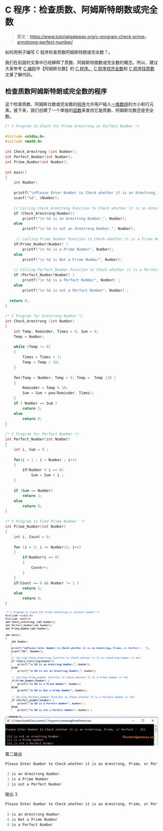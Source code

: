 # C 程序：检查质数、阿姆斯特朗数或完全数

> 原文：<https://www.tutorialgateway.org/c-program-check-prime-armstrong-perfect-number/>

如何用例子编写 C 程序检查质数阿姆斯特朗或完全数？。

我们在前面的文章中已经解释了质数、阿姆斯特朗数或完全数的概念。所以，建议大家参考 [C 编程](https://www.tutorialgateway.org/c-programming/)中【阿姆斯壮数】的 [C 程序、](https://www.tutorialgateway.org/c-program-for-armstrong-number/) [C 程序找完全数](https://www.tutorialgateway.org/c-program-to-find-perfect-number/)和 [C 程序找质数](https://www.tutorialgateway.org/c-program-to-find-prime-number/)文章了解代码。

## 检查质数阿姆斯特朗或完全数的程序

这个检查质数、阿姆斯壮数或完全数的[程序](https://www.tutorialgateway.org/c-programming-examples/)允许用户输入[一维数组](https://www.tutorialgateway.org/array-in-c/)的大小和行元素。接下来，我们创建了一个单独的[函数](https://www.tutorialgateway.org/functions-in-c/)来查找它是质数、阿姆斯壮数还是完全数。

```c
/* C Program to Check for Prime Armstrong or Perfect Number */

#include <stdio.h>
#include <math.h>

int Check_Armstrong (int Number);
int Perfect_Number(int Number); 
int Prime_Number(int Number); 

int main()
{
	int Number;

  	printf("\nPlease Enter Number to Check whether it is an Armstrong, Prime, or Perfect :  ");
  	scanf("%d", &Number);

 	// Calling Check_Armstrong Function to Check whether it is an Armstrong Number or Not
 	if (Check_Armstrong(Number))
    	printf("\n %d is an Armstrong Number.", Number);
  	else
    	printf("\n %d is not an Armstrong Number.", Number);

     // Calling Prime_Number Function to Check whether it is a Prime Number or Not
	if(Prime_Number(Number) )
   		printf("\n %d is a Prime Number", Number);
   	else
   		printf("\n %d is Not a Prime Number", Number);

	// Calling Perfect_Number Function to Check whether it is a Perfect Number or Not
	if (Perfect_Number(Number) ) 
    	printf("\n %d is a Perfect Number", Number) ;   
 	else   
    	printf("\n %d is not a Perfect Number", Number) ;   

  return 0;
}

/* C Program for Armstrong Number */
int Check_Armstrong (int Number)
{
	int Temp, Reminder, Times = 0, Sum = 0;
	Temp = Number;

	while (Temp != 0) 
	{
		Times = Times + 1;
     	Temp = Temp / 10;
 	}

  	for(Temp = Number; Temp > 0; Temp =  Temp /10 )
   	{
    	Reminder = Temp % 10;
    	Sum = Sum + pow(Reminder, Times);
   	}
  	if ( Number == Sum )
  		return 1;
  	else
	 	return 0; 	
}

/* C Program for Perfect Number */
int Perfect_Number(int Number)   
{
	int i, Sum = 0 ;   

 	for(i = 1 ; i < Number ; i++)   
  	{
  		if(Number % i == 0)
		    Sum = Sum + i ;   
  	}    

 	if (Sum == Number) 
    	return 1;   
 	else   
    	return 0;   
}

/* C Program to Find Prime Number  */
int Prime_Number(int Number)
{
	int i, Count = 0;

	for (i = 2; i <= Number/2; i++)
   	{
    	if(Number%i == 0)
     	{
       		Count++;
     	} 
    }
   	if(Count == 0 && Number != 1 )
   		return 1;
   	else
   		return 0;
}
```

![C Program to Check for Prime Armstrong or Perfect Number 1](img/854e837a3b915ba7f8026ddf98005cc7.png)

第二输出

```c
Please Enter Number to Check whether it is an Armstrong, Prime, or Perfect :  2

 2 is an Armstrong Number.
 2 is a Prime Number
 2 is not a Perfect Number
```

输出 3

```c
Please Enter Number to Check whether it is an Armstrong, Prime, or Perfect :  6

 6 is an Armstrong Number.
 6 is Not a Prime Number
 6 is a Perfect Number
```